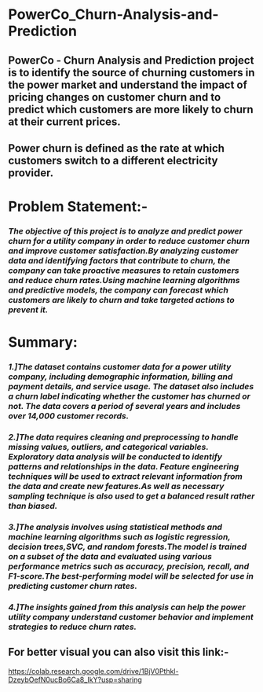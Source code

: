 # PowerCo_Churn-Analysis-and-Prediction
## PowerCo - Churn Analysis and Prediction project is to identify the source of churning customers in the power market and understand the impact of pricing changes on customer churn and to predict which customers are more likely to churn at their current prices.

## Power churn is defined as the rate at which customers switch to a different electricity provider.


# Problem Statement:-

### *The objective of this project is to analyze and predict power churn for a utility company in order to reduce customer churn and improve customer satisfaction.By analyzing customer data and identifying factors that contribute to churn, the company can take proactive measures to retain customers and reduce churn rates.Using machine learning algorithms and predictive models, the company can forecast which customers are likely to churn and take targeted actions to prevent it.*


# Summary:


### *1.]The dataset contains customer data for a power utility company, including demographic information, billing and payment details, and service usage. The dataset also includes a churn label indicating whether the customer has churned or not. The data covers a period of several years and includes over 14,000 customer records.*

### *2.]The data requires cleaning and preprocessing to handle missing values, outliers, and categorical variables. Exploratory data analysis will be conducted to identify patterns and relationships in the data. Feature engineering techniques will be used to extract relevant information from the data and create new features.As well as necessary sampling technique is also used to get a balanced result rather than biased.*

### *3.]The analysis involves using statistical methods and machine learning algorithms such as logistic regression, decision trees,SVC, and random forests.The model is trained on a subset of the data and evaluated using various performance metrics such as accuracy, precision, recall, and F1-score.The best-performing model will be selected for use in predicting customer churn rates.*

### *4.]The insights gained from this analysis can help the power utility company understand customer behavior and implement strategies to reduce churn rates.*

## For better visual you can also visit this link:-

https://colab.research.google.com/drive/1BjV0Pthkl-DzeybOefN0ucBo6Ca8_IkY?usp=sharing
















